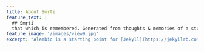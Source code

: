 ```yaml
---
title: About Smṛti
feature_text: |
  ## Smṛti
  that which is remembered. Generated from thoughts & memories of a student in Computer Science and BharathVarsh
feature_image: '/images/view9.jpg'
excerpt: "Alembic is a starting point for [Jekyll](https://jekyllrb.com/) projects. Rather than starting from scratch, this boilerplate is designed to get the ball rolling immediately. Install it, configure it, tweak it, push it."
---
```

